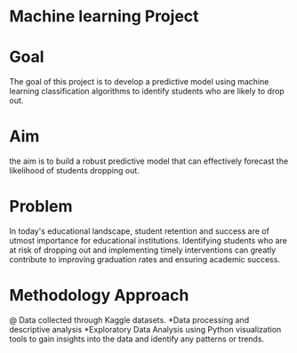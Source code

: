 # Machine learning Project

# Goal 
The goal of this project is to develop a predictive model using machine learning classification algorithms to identify students who are likely to drop out.

# Aim
the aim is to build a robust predictive model that can effectively forecast the likelihood of students dropping out.

# Problem
In today's educational landscape, student retention and success are of utmost importance for educational institutions. Identifying students who are at risk of dropping out and implementing timely interventions can greatly contribute to improving graduation rates and ensuring academic success.

# Methodology Approach
 @ Data collected through Kaggle datasets.
*Data processing and descriptive analysis
*Exploratory Data Analysis using Python visualization tools to gain insights into the data and identify any patterns or trends.
